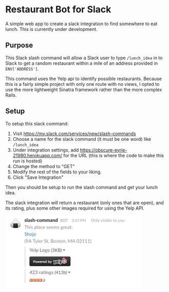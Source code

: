 # Restaurant Bot for Slack

A simple web app to create a slack integration to find somewhere to eat lunch.
This is currently under development.

## Purpose

This Slack slash command will allow a Slack user to type `/lunch_idea` in to
Slack to get a random restaurant within a mile of an address provided in `ENV['ADDRESS']`.

This command uses the Yelp api to identify possible restaurants.
Because this is a fairly simple project with only one route with no views, I opted to use the more lightweight Sinatra framework rather than the more complex Rails.

## Setup

To setup this slack command:

1. Visit https://my.slack.com/services/new/slash-commands
2. Choose a name for the slack command (it must be one word) like `/lunch_idea`
3. Under integration settings, add https://obscure-eyrie-21980.herokuapp.com/ for the URL (this is where the code to make this run is hosted)
4. Change the method to "GET"
5. Modify the rest of the fields to your liking.
6. Click "Save Integration"

Then you should be setup to run the slash command and get your lunch idea.

The slack integration will return a restaurant (only ones that are open), and its rating, plus some other images required for using the Yelp API.

![Sample Slack Response](public/images/sample_response.png "Sample Slack Response")
